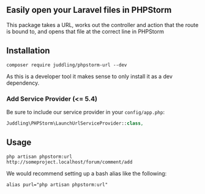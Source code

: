 ## Easily open your Laravel files in PHPStorm

This package takes a URL, works out the controller and action that the route is bound to, and opens that file at the correct line in PHPStorm

## Installation

```
composer require juddling/phpstorm-url --dev
```

As this is a developer tool it makes sense to only install it as a dev dependency.

### Add Service Provider (<= 5.4)
Be sure to include our service provider in your `config/app.php`:

```php
Juddling\PHPStorm\LaunchUrlServiceProvider::class,
```

## Usage

```
php artisan phpstorm:url http://someproject.localhost/forum/comment/add
```

We would recommend setting up a bash alias like the following:

```
alias purl="php artisan phpstorm:url"
```